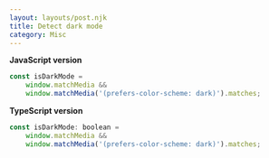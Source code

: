 ```yaml
---
layout: layouts/post.njk
title: Detect dark mode
category: Misc
---
```


**JavaScript version**

```js
const isDarkMode =
	window.matchMedia &&
	window.matchMedia('(prefers-color-scheme: dark)').matches;
```

**TypeScript version**

```js
const isDarkMode: boolean =
	window.matchMedia &&
	window.matchMedia('(prefers-color-scheme: dark)').matches;
```
